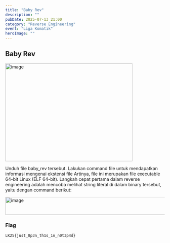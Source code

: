```yaml
---
title: "Baby Rev"
description: ""
pubDate: 2025-07-13 21:00
category: "Reverse Engineering"
event: "Liga Komatik"
heroImage: ""
---
```


## Baby Rev

<img width="402" height="309" alt="image" src="https://github.com/user-attachments/assets/13f193e3-cb16-4fd8-93c5-73b6a8b71160" />

Unduh file baby_rev tersebut.
Lakukan command file untuk mendapatkan informasi mengenai ekstensi file
Artinya, file ini merupakan file executable 64-bit Linux (ELF 64-bit).
Langkah cepat pertama dalam reverse engineering adalah mencoba melihat string literal di dalam
binary tersebut, yaitu dengan command berikut:

<img width="609" height="56" alt="image" src="https://github.com/user-attachments/assets/73e334c2-83c7-4852-a3ad-3edacf782235" />

### Flag

```
LK25{just_0p3n_th1s_1n_n0t3p4d}
```
